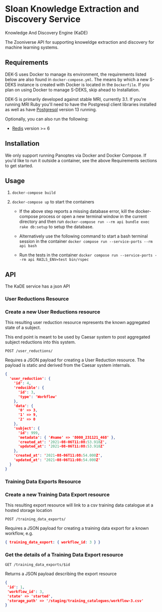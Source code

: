 # Sloan Knowledge Extraction and Discovery Service
Knowledge And Discovery Engine (KaDE)

The Zooniverse API for supporting knoweldge extraction and discovery for machine learning systems.

## Requirements

DEK-S uses Docker to manage its environment, the requirements listed below are also found in `docker-compose.yml`. The means by which a new S-DEKS instance is created with Docker is located in the `Dockerfile`. If you plan on using Docker to manage S-DEKS, skip ahead to Installation.

DEK-S is primarily developed against stable MRI, currently 3.1. If you're running MRI Ruby you'll need to have the Postgresql client libraries installed as well as have [Postgresql](http://postgresql.org) version 13 running.

Optionally, you can also run the following:

* [Redis](http://redis.io) version >= 6

## Installation

We only support running Panoptes via Docker and Docker Compose. If you'd like to run it outside a container, see the above Requirements sections to get started.

## Usage

1. `docker-compose build`

2. `docker-compose up` to start the containers

    * If the above step reports a missing database error, kill the docker-compose process or open a new terminal window in the current directory and then run `docker-compose run --rm api bundle exec rake db:setup` to setup the database.

    * Alternatively use the following command to start a bash terminal session in the container `docker compose run --service-ports --rm api bash`

    * Run the tests in the container `docker compose run --service-ports --rm api RAILS_ENV=test bin/rspec`

## API

The KaDE service has a json API

### User Reductions Resource

### Create a new User Reductions resource

This resulting user reduction resource represents the known aggregated state of a subject.

This end point is meant to be used by Caesar system to post aggregated subject reductions into this system.

`POST /user_reductions/`

Requires a JSON payload for creating a User Reduction resource. The payload is static and derived from the Caesar system internals.

``` JSON
{
  'user_reduction': {
    'id': 4,
    'reducible': {
      'id': 3,
      'type': 'Workflow'
    },
    'data': {
      '0' => 3,
      '1' => 9,
      '2' => 0
    },
    'subject': {
      'id': 999,
      'metadata': { '#name' => '8000_231121_468' },
      'created_at': '2021-08-06T11:08:53.918Z',
      'updated_at': '2021-08-06T11:08:53.918Z'
    },
    'created_at': '2021-08-06T11:08:54.000Z',
    'updated_at': '2021-08-06T11:08:54.000Z'
  }
}
```

### Training Data Exports Resource

### Create a new Training Data Export resource

This resulting export resource will link to a csv training data catalogue at a hosted storage location

`POST /training_data_exports/`

Requires a JSON payload for creating a training data export for a known workflow, e.g.

``` JSON
{ training_data_export: { workflow_id: 3 } }
```

### Get the details of a Training Data Export resource

`GET /training_data_exports/$id`

Returns a JSON payload describing the export resource

``` JSON
{
 'id': 1,
 'workflow_id': 3,
 'state' => 'started',
 'storage_path' => '/staging/training_catalogues/workflow-3.csv'
}
